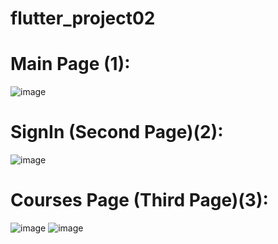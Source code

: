 # flutter_project02

# Main Page (1):

![image](https://user-images.githubusercontent.com/116554878/226102938-10d55f66-5aed-4860-a80b-9f1aa9695515.png)

# SignIn (Second Page)(2):

![image](https://user-images.githubusercontent.com/116554878/226102742-8ef146b4-e3fc-4006-8733-8c04a02242a0.png)

# Courses Page (Third Page)(3):

![image](https://user-images.githubusercontent.com/116554878/226102980-2848b85d-f568-46f9-94d3-3f5b9fddfcb0.png)
![image](https://user-images.githubusercontent.com/116554878/226103000-35fbc3e2-7957-4efb-b17a-a5704af5d018.png)
